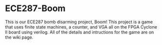 # ECE287-Boom
This is our ECE287 bomb disarming project, Boom!
This project is a game that uses finite state machines, a counter, and VGA all on the 
FPGA Cyclone II board using verilog.
All of the details and intructions for the game are on the wiki page. 
